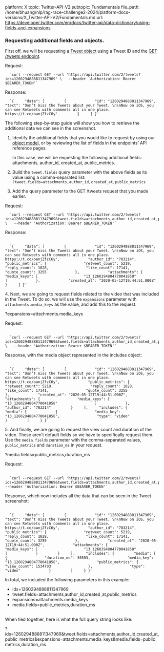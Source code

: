 platform: X
topic: Twitter-API-V2
subtopic: Fundamentals
file_path: /home/bhuang/nlp/rag-race-challenge2-2024/platform-docs-versions/X_Twitter-API-V2/Fundamentals.md
url: https://developer.twitter.com/en/docs/twitter-api/data-dictionary/using-fields-and-expansions


### Requesting additional fields and objects.

First off, we will be requesting a [Tweet object](https://developer.twitter.com/en/docs/twitter-api/data-dictionary/object-model/tweet) using a Tweet ID and the [GET /tweets endpoint](https://developer.twitter.com/en/docs/twitter-api/tweets/lookup/introduction.html).  

Request:

      `curl --request GET --url 'https://api.twitter.com/2/tweets?ids=1260294888811347969' \   --header 'Authorization: Bearer $BEARER_TOKEN'`
    

Response:

      `{     "data": [         {             "id": "1260294888811347969",             "text": "Don’t miss the Tweets about your Tweet. \n\nNow on iOS, you can see Retweets with comments all in one place. https://t.co/oanjZfzC6y"         }     ] }`
    

The following step-by-step guide will show you how to retrieve the additional data we can see in the screenshot.  

1. Identify the additional fields that you would like to request by using our [object model](https://developer.twitter.com/en/docs/twitter-api/data-dictionary/object-model.html), or by reviewing the list of fields in the endpoints’ API reference pages.  
      
    In this case, we will be requesting the following additional fields:  
    attachments, author\_id, created\_at, public\_metrics.  
      
    
2. Build the `tweet.fields` query parameter with the above fields as its value using a comma-separated list:  
    `?tweet.fields=attachments,author_id,created_at,public_metrics`
    
3. Add the query parameter to the GET /tweets request that you made earlier.

Request:

      `curl --request GET --url 'https://api.twitter.com/2/tweets?ids=1260294888811347969&tweet.fields=attachments,author_id,created_at,public_metrics' \   --header 'Authorization: Bearer $BEARER_TOKEN'`
    

  
Response:  
 

      `{     "data": [         {             "id": "1260294888811347969",             "text": "Don’t miss the Tweets about your Tweet. \n\nNow on iOS, you can see Retweets with comments all in one place. https://t.co/oanjZfzC6y",             "author_id": "783214",             "public_metrics": {                 "retweet_count": 5219,                 "reply_count": 1828,                 "like_count": 17141,                 "quote_count": 3255             },             "attachments": {                 "media_keys": [                     "13_1260294804770041858"                 ]             },             "created_at": "2020-05-12T19:44:51.000Z"         }     ] }`
    

  
4. Next, we are going to request fields related to the video that was included in the Tweet. To do so, we will use the `expansions` parameter with `attachments.media_keys` as the value, and add this to the request.

?expansions=attachments.media\_keys

Request:  
 

      `curl --request GET --url 'https://api.twitter.com/2/tweets?ids=1260294888811347969&tweet.fields=attachments,author_id,created_at,public_metrics&expansions=attachments.media_keys' \   --header 'Authorization: Bearer $BEARER_TOKEN'`
    

  
Response, with the media object represented in the includes object:  
 

      `{     "data": [         {             "id": "1260294888811347969",             "text": "Don’t miss the Tweets about your Tweet. \n\nNow on iOS, you can see Retweets with comments all in one place. https://t.co/oanjZfzC6y",             "public_metrics": {                 "retweet_count": 5219,                 "reply_count": 1828,                 "like_count": 17141,                 "quote_count": 3255             },             "created_at": "2020-05-12T19:44:51.000Z",             "attachments": {                 "media_keys": [                     "13_1260294804770041858"                 ]             },             "author_id": "783214"         }     ],     "includes": {         "media": [             {                 "media_key": "13_1260294804770041858",                 "type": "video"             }         ]     } }`
    

  
5. And finally, we are going to request the view count and duration of the video. These aren’t default fields so we have to specifically request them. Use the `media.fields` parameter with the comma-separated values, `public_metrics` and `duration_ms` in your request.

?media.fields=public\_metrics,duration\_ms

  
Request:  
 

      `curl --request GET --url 'https://api.twitter.com/2/tweets?ids=1260294888811347969&tweet.fields=attachments,author_id,created_at,public_metrics&expansions=attachments.media_keys&media.fields=duration_ms,public_metrics' --header 'Authorization: Bearer $BEARER_TOKEN'`
    

  
Response, which now includes all the data that can be seen in the Tweet screenshot:  
 

      `{     "data": [         {             "id": "1260294888811347969",             "text": "Don’t miss the Tweets about your Tweet. \n\nNow on iOS, you can see Retweets with comments all in one place. https://t.co/oanjZfzC6y",             "author_id": "783214",             "public_metrics": {                 "retweet_count": 5219,                 "reply_count": 1828,                 "like_count": 17141,                 "quote_count": 3255             },             "created_at": "2020-05-12T19:44:51.000Z",             "attachments": {                 "media_keys": [                     "13_1260294804770041858"                 ]             }         }     ],     "includes": {         "media": [             {                 "duration_ms": 36503,                 "media_key": "13_1260294804770041858",                 "public_metrics": {                     "view_count": 1534703                 },                 "type": "video"             }         ]     } }`
    

In total, we included the following parameters in this example:

* ids=1260294888811347969
* tweet.fields=attachments,author\_id,created\_at,public\_metrics
* expansions=attachments.media\_keys
* media.fields=public\_metrics,duration\_ms  
     

When tied together, here is what the full query string looks like:

?ids=1260294888811347969&tweet.fields=attachments,author\_id,created\_at,public\_metrics&expansions=attachments.media\_keys&media.fields=public\_metrics,duration\_ms